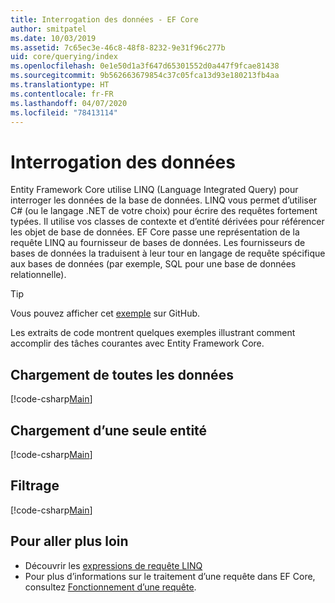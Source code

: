 ```yaml
---
title: Interrogation des données - EF Core
author: smitpatel
ms.date: 10/03/2019
ms.assetid: 7c65ec3e-46c8-48f8-8232-9e31f96c277b
uid: core/querying/index
ms.openlocfilehash: 0e1e50d1a3f647d65301552d0a447f9fcae81438
ms.sourcegitcommit: 9b562663679854c37c05fca13d93e180213fb4aa
ms.translationtype: HT
ms.contentlocale: fr-FR
ms.lasthandoff: 04/07/2020
ms.locfileid: "78413114"
---
```

# <a name="querying-data"></a>Interrogation des données

Entity Framework Core utilise LINQ (Language Integrated Query) pour interroger les données de la base de données. LINQ vous permet d’utiliser C# (ou le langage .NET de votre choix) pour écrire des requêtes fortement typées. Il utilise vos classes de contexte et d’entité dérivées pour référencer les objet de base de données. EF Core passe une représentation de la requête LINQ au fournisseur de bases de données. Les fournisseurs de bases de données la traduisent à leur tour en langage de requête spécifique aux bases de données (par exemple, SQL pour une base de données relationnelle).

> [!TIP]
> Vous pouvez afficher cet [exemple](https://github.com/dotnet/EntityFramework.Docs/tree/master/samples/core/Querying) sur GitHub.

Les extraits de code montrent quelques exemples illustrant comment accomplir des tâches courantes avec Entity Framework Core.

## <a name="loading-all-data"></a>Chargement de toutes les données

[!code-csharp[Main](../../../samples/core/Querying/Basics/Sample.cs#LoadingAllData)]

## <a name="loading-a-single-entity"></a>Chargement d’une seule entité

[!code-csharp[Main](../../../samples/core/Querying/Basics/Sample.cs#LoadingSingleEntity)]

## <a name="filtering"></a>Filtrage

[!code-csharp[Main](../../../samples/core/Querying/Basics/Sample.cs#Filtering)]

## <a name="further-readings"></a>Pour aller plus loin

- Découvrir les [expressions de requête LINQ](/dotnet/csharp/programming-guide/concepts/linq/basic-linq-query-operations)
- Pour plus d’informations sur le traitement d’une requête dans EF Core, consultez [Fonctionnement d’une requête](xref:core/querying/how-query-works).
